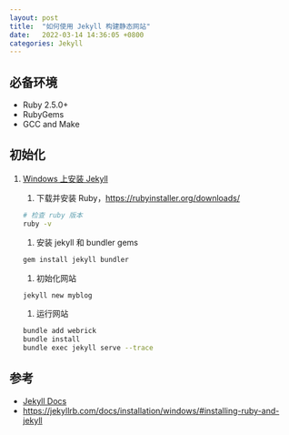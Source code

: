 ```yaml
---
layout: post
title:  "如何使用 Jekyll 构建静态网站"
date:   2022-03-14 14:36:05 +0800
categories: Jekyll
---
```


## 必备环境

- Ruby 2.5.0+
- RubyGems
- GCC and Make

## 初始化

1. [Windows 上安装 Jekyll](https://jekyllrb.com/docs/installation/windows/#installing-ruby-and-jekyll)
   1. 下载并安装 Ruby，<https://rubyinstaller.org/downloads/>

   ```bash
   # 检查 ruby 版本
   ruby -v
   ```

   1. 安装 jekyll 和 bundler gems

   ```bash
   gem install jekyll bundler
   ```

   1. 初始化网站

   ```bash
   jekyll new myblog
   ```

   1. 运行网站

   ```bash
   bundle add webrick
   bundle install
   bundle exec jekyll serve --trace
   ```

## 参考

- [Jekyll Docs](https://jekyllrb.com/docs/)
- <https://jekyllrb.com/docs/installation/windows/#installing-ruby-and-jekyll>